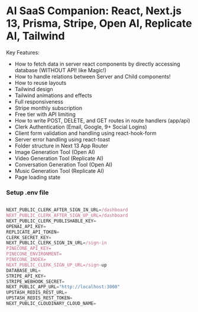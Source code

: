 # AI SaaS Companion: React, Next.js 13, Prisma,  Stripe, Open AI, Replicate AI, Tailwind

Key Features:

- How to fetch data in server react components by directly accessing database (WITHOUT API! like Magic!)
- How to handle relations between Server and Child components!
- How to reuse layouts
- Tailwind design
- Tailwind animations and effects
- Full responsiveness
- Stripe monthly subscription
- Free tier with API limiting
- How to write POST, DELETE, and GET routes in route handlers (app/api)
- Clerk Authentication (Email, Google, 9+ Social Logins)
- Client form validation and handling using react-hook-form
- Server error handling using react-toast
- Folder structure in Next 13 App Router
- Image Generation Tool (Open AI)
- Video Generation Tool (Replicate AI)
- Conversation Generation Tool (Open AI)
- Music Generation Tool (Replicate AI)
- Page loading state

### Setup .env file


```js

NEXT_PUBLIC_CLERK_AFTER_SIGN_IN_URL=/dashboard
NEXT_PUBLIC_CLERK_AFTER_SIGN_UP_URL=/dashboard
NEXT_PUBLIC_CLERK_PUBLISHABLE_KEY=
OPENAI_API_KEY=
REPLICATE_API_TOKEN=
CLERK_SECRET_KEY=
NEXT_PUBLIC_CLERK_SIGN_IN_URL=/sign-in
PINECONE_API_KEY=
PINECONE_ENVIRONMENT=
PINECONE_INDEX=
NEXT_PUBLIC_CLERK_SIGN_UP_URL=/sign-up
DATABASE_URL=
STRIPE_API_KEY=
STRIPE_WEBHOOK_SECRET=
NEXT_PUBLIC_APP_URL="http://localhost:3000"
UPSTASH_REDIS_REST_URL=
UPSTASH_REDIS_REST_TOKEN=
NEXT_PUBLIC_CLOUDINARY_CLOUD_NAME=

```
